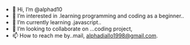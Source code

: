 - 👋 Hi, I’m @alphad10
- 👀 I’m interested in .learning programming and coding as a beginner..
- 🌱 I’m currently learning .javascript..
- 💞️ I’m looking to collaborate on ...coding project, 
- 📫 How to reach me by..mail, alphadiallo1998@gmail.com.

<!---
alphad10/alphad10 is a ✨ special ✨ repository because its `README.md` (this file) appears on your GitHub profile.
You can click the Preview link to take a look at your changes.
--->
